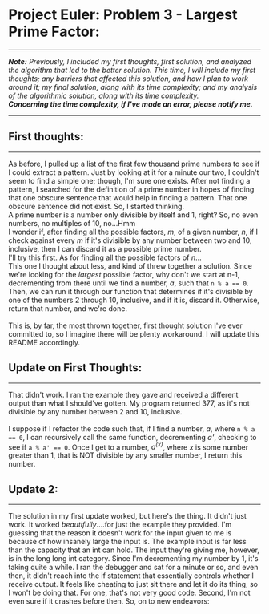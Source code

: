 # Project Euler: Problem 3 - Largest Prime Factor:

---

***Note:*** *Previously, I included my first thoughts, first solution, and analyzed the algorithm that led to the better solution. This time, I will include my first thoughts; any barriers that affected this solution, and how I plan to work around it; my final solution, along with its time complexity; and my analysis of the algorithmic solution, along with its time complexity.*<br>
***Concerning the time complexity, if I've made an error, please notify me.***

---

## First thoughts:

---

As before, I pulled up a list of the first few thousand prime numbers to see if I could extract a pattern. Just by looking at it for a minute our two, I couldn't seem to find a simple one; though, I'm sure one exists. After not finding a pattern, I searched for the definition of a prime number in hopes of finding that one obscure sentence that would help in finding a pattern. That one obscure sentence did not exist. So, I started thinking.<br>
A prime number is a number only divisible by itself and 1, right? So, no even numbers, no multiples of 10, no...Hmm<br>
I wonder if, after finding all the possible factors, *m*, of a given number, *n*, if I check against every *m* if it's divisible by any number between two and 10, inclusive, then I can discard it as a possible prime number.<br>
I'll try this first. As for finding all the possible factors of *n*...<br>
This one I thought about less, and kind of threw together a solution. Since we're looking for the *largest* possible factor, why don't we start at n-1, decrementing from there until we find a number, *a*, such that `n % a == 0`. Then, we can run it through our function that determines if it's divisible by one of the numbers 2 through 10, inclusive, and if it is, discard it. Otherwise, return that number, and we're done.<br><br>
This is, by far, the most thrown together, first thought solution I've ever committed to, so I imagine there will be plenty workaround. I will update this README accordingly.

## Update on First Thoughts:

---

That didn't work. I ran the example they gave and received a different output than what I should've gotten. My program returned 377, as it's not divisible by any number between 2 and 10, inclusive.
<br><br>
I suppose if I refactor the code such that, if I find a number, *a*, where `n % a == 0`, I can recursively call the same function, decrementing *a'*, checking to see if `a % a' == 0`. Once I get to a number, *a<sup>(x)</sup>*, where *x* is some number greater than 1, that is NOT divisible by any smaller number, I return this number.

## Update 2:

---

The solution in my first update worked, but here's the thing. It didn't just work. It worked *beautifully*....for just the example they provided. I'm guessing that the reason it doesn't work for the input given to me is because of how insanely large the input is. The example input is far less than the capacity that an int can hold. The input they're giving me, however, is in the long long int category. Since I'm decrementing my number by 1, it's taking quite a while. I ran the debugger and sat for a minute or so, and even then, it didn't reach into the if statement that essentially controls whether I receive output. It feels like cheating to just sit there and let it do its thing, so I won't be doing that. For one, that's not very good code. Second, I'm not even sure if it crashes before then. So, on to new endeavors:
<br><br>